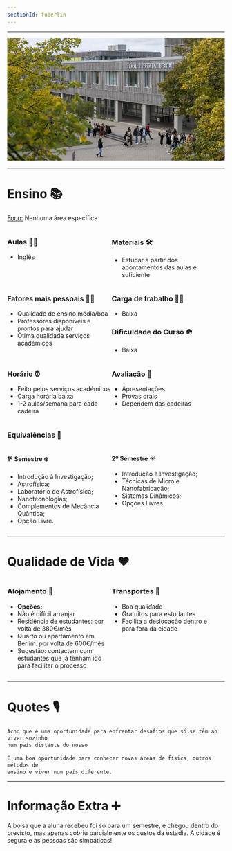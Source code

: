 ```yaml
---
sectionId: fuberlin
---
```


---

<img src="images/fuberlin.jpg" alt="FU Berlin">

---

# Ensino 📚

<u>Foco:</u> Nenhuma área específica

<div style="display: flex;">
    <div style="flex-basis: 48%;">
        <h3>Aulas 👩‍🏫</h3>
        <ul>
            <li>Inglês</li>
        </ul>
    </div>
    <div style="flex-basis: 48%;">
        <h3>Materiais 🛠️</h3>
        <ul>
            <li>Estudar a partir dos apontamentos das aulas é suficiente</li>
        </ul>
    </div>
</div>

<div style="display: flex;">
    <div style="flex-basis: 48%;">
        <h3>Fatores mais pessoais 🙍‍♂️</h3>
        <ul>
            <li>Qualidade de ensino média/boa</li>
            <li>Professores disponíveis e prontos para ajudar</li>
            <li>Ótima qualidade serviços académicos</li>
        </ul>
    </div>
    <div style="flex-basis: 48%;">
        <h3>Carga de trabalho 😮‍💨</h3>
        <ul>
            <li>Baixa</li>
        </ul>
        <h3>Dificuldade do Curso 🪖</h3>
        <ul>
            <li>Baixa</li>
        </ul>
    </div>
</div>

<div style="display: flex;">
    <div style="flex-basis: 48%;">
        <h3>Horário ⏰</h3>
        <ul>
            <li>Feito pelos serviços académicos</li>
            <li>Carga horária baixa</li>
            <li>1-2 aulas/semana para cada cadeira</li>
        </ul>
    </div>
    <div style="flex-basis: 48%;">
        <h3>Avaliação 📝</h3>
        <ul>
            <li>Apresentações</li>
            <li>Provas orais</li>
            <li>Dependem das cadeiras</li>
        </ul>
    </div>
</div>

### Equivalências 📜

<div style="display: flex;">
    <div style="flex-basis: 48%;">
        <h4>1º Semestre ❄️ </h4>
        <ul>
            <li>Introdução à Investigação;</li>
            <li>Astrofísica;</li>
            <li>Laboratório de Astrofísica;</li>
            <li>Nanotecnologias;</li>
            <li>Complementos de Mecância Quântica;</li>
            <li>Opção Livre.</li>
        </ul>
    </div>
    <div style="flex-basis: 48%;">
        <h4>2º Semestre ☀️ </h4>
        <ul>
            <li>Introdução à Investigação;</li>
            <li>Técnicas de Micro e Nanofabricação;</li>
            <li>Sistemas Dinâmicos;</li>
            <li>Opções Livres.</li>
        </ul>
    </div>
</div>

---

# Qualidade de Vida ❤️

<div style="display: flex;">
    <div style="flex-basis: 48%;">
        <h3>Alojamento 🏡</h3>
        <ul>
            <li><b>Opções:</b></li>
            <li>Não é difícil arranjar</li>
            <li>Residência de estudantes: por volta de 380€/mês</li>
            <li>Quarto ou apartamento em Berlim: por volta de 600€/mês</li>
            <li>Sugestão: contactem com estudantes que já tenham ido para facilitar o processo</li>
        </ul>
    </div>
    <div style="flex-basis: 48%;">
        <h3>Transportes 🚌</h3>
        <ul>
            <li>Boa qualidade</li>
            <li>Gratuitos para estudantes</li>
            <li>Facilita a deslocação dentro e para fora da cidade</li>
        </ul>
    </div>
</div>

---

# Quotes 🎙️

```
Acho que é uma oportunidade para enfrentar desafios que só se têm ao viver sozinho
num país distante do nosso
```

```
É uma boa oportunidade para conhecer novas áreas de física, outros métodos de
ensino e viver num país diferente.
```

---

# Informação Extra ➕

A bolsa que a aluna recebeu foi só para um semestre, e chegou dentro do previsto, mas apenas cobriu parcialmente os custos da estadia.
A cidade é segura e as pessoas são simpáticas!

